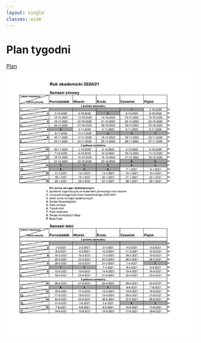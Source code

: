 ```yaml
---
layout: single
classes: wide
---
```

# Plan tygodni
[Plan](http://www.cat.put.poznan.pl/sites/default/files/dydaktyka/WIiT_tygodnie%202020_21.pdf)
![w](/images/weeks.png)
